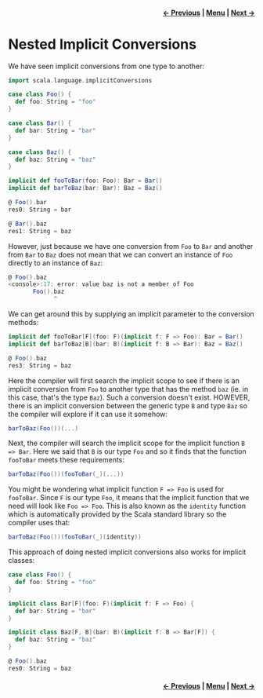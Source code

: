 <h4 align="right">
    <a href="lesson1_3_classes.md">← Previous</a> |
    <a href="../../../../README.md">Menu</a> |
    <a href="../_2_type_classes/lesson2.md">Next →</a>
</h4>

<h1>Nested Implicit Conversions</h1>

We have seen implicit conversions from one type to another:

```scala
import scala.language.implicitConversions

case class Foo() {
  def foo: String = "foo"
}

case class Bar() {
  def bar: String = "bar"
}

case class Baz() {
  def baz: String = "baz"
}

implicit def fooToBar(foo: Foo): Bar = Bar()
implicit def barToBaz(bar: Bar): Baz = Baz()
```

```scala
@ Foo().bar
res0: String = bar

@ Bar().baz
res1: String = baz
```

However, just because we have one conversion from `Foo` to `Bar` and another from `Bar` to `Baz` does not mean that we 
can convert an instance of `Foo` directly to an instance of `Baz`:

```scala
@ Foo().baz
<console>:17: error: value baz is not a member of Foo
       Foo().baz
             ^
```

We can get around this by supplying an implicit parameter to the conversion methods:

```scala
implicit def fooToBar[F](foo: F)(implicit f: F => Foo): Bar = Bar()
implicit def barToBaz[B](bar: B)(implicit f: B => Bar): Baz = Baz()
```

```scala
@ Foo().baz
res3: String = baz
```

Here the compiler will first search the implicit scope to see if there is an implicit conversion from `Foo` to another 
type that has the method `baz` (ie. in this case, that's the type `Baz`). Such a conversion doesn't exist. HOWEVER,
there is an implicit conversion between the generic type `B` and type `Baz` so the compiler will explore if it can use
it somehow: 

```scala
barToBaz(Foo())(...)
```

Next, the compiler will search the implicit scope for the implicit function `B => Bar`. Here we said that `B` is our 
type `Foo` and so it finds that the function `fooToBar` meets these requirements:

```scala
barToBaz(Foo())(fooToBar(_)(...))
```

You might be wondering what implicit function `F => Foo` is used for `fooToBar`. Since `F` is our type `Foo`, it means
that the implicit function that we need will look like `Foo => Foo`. This is also known as the `identity` function which
is automatically provided by the Scala standard library so the compiler uses that:

```scala
barToBaz(Foo())(fooToBar(_)(identity))
```

This approach of doing nested implicit conversions also works for implicit classes:

```scala
case class Foo() {
  def foo: String = "foo"
}

implicit class Bar[F](foo: F)(implicit f: F => Foo) {
  def bar: String = "bar"
}

implicit class Baz[F, B](bar: B)(implicit f: B => Bar[F]) {
  def baz: String = "baz"
}
```

```scala
@ Foo().baz
res0: String = baz
```

<h4 align="right">
    <a href="lesson1_3_classes.md">← Previous</a> |
    <a href="../../../../README.md">Menu</a> |
    <a href="../_2_type_classes/lesson2.md">Next →</a>
</h4>